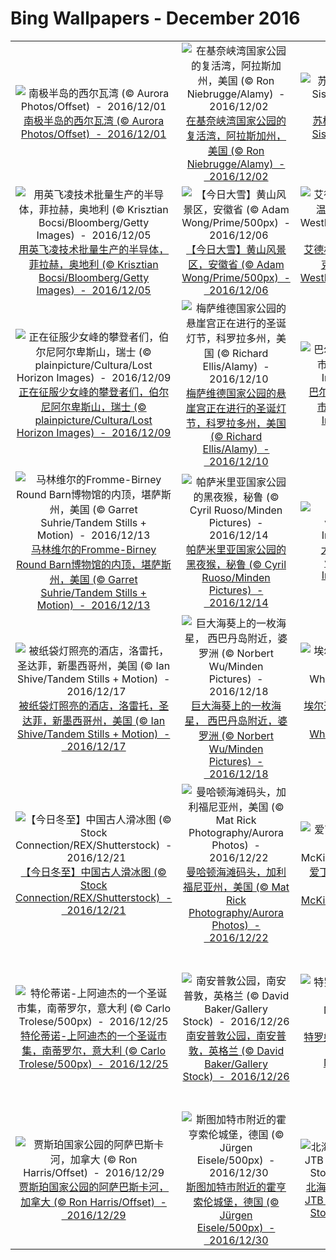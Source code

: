 # Bing Wallpapers - December 2016

| | | | |
|:-------------------------:|:-------------------------:|:-------------------------:|:-------------------------:|
| ![南极半岛的西尔瓦湾 (© Aurora Photos/Offset)  -  2016/12/01](https://bing.ee123.net/img/cn/fhd/2016/12/01.jpg)[南极半岛的西尔瓦湾 (© Aurora Photos/Offset)  -  2016/12/01](https://bing.ee123.net/img/cn/fhd/2016/12/01.jpg) | ![在基奈峡湾国家公园的复活湾，阿拉斯加州，美国 (© Ron Niebrugge/Alamy)  -  2016/12/02](https://bing.ee123.net/img/cn/fhd/2016/12/02.jpg)[在基奈峡湾国家公园的复活湾，阿拉斯加州，美国 (© Ron Niebrugge/Alamy)  -  2016/12/02](https://bing.ee123.net/img/cn/fhd/2016/12/02.jpg) | ![苏格兰高地的红松鸡 (© Mark Sisson/REX/Shutterstock)  -  2016/12/03](https://bing.ee123.net/img/cn/fhd/2016/12/03.jpg)[苏格兰高地的红松鸡 (© Mark Sisson/REX/Shutterstock)  -  2016/12/03](https://bing.ee123.net/img/cn/fhd/2016/12/03.jpg) | ![昆诺阿藜，秘鲁 (© Westend61 GmbH/Alamy)  -  2016/12/04](https://bing.ee123.net/img/cn/fhd/2016/12/04.jpg)[昆诺阿藜，秘鲁 (© Westend61 GmbH/Alamy)  -  2016/12/04](https://bing.ee123.net/img/cn/fhd/2016/12/04.jpg) |
| ![用英飞凌技术批量生产的半导体，菲拉赫，奥地利 (© Krisztian Bocsi/Bloomberg/Getty Images)  -  2016/12/05](https://bing.ee123.net/img/cn/fhd/2016/12/05.jpg)[用英飞凌技术批量生产的半导体，菲拉赫，奥地利 (© Krisztian Bocsi/Bloomberg/Getty Images)  -  2016/12/05](https://bing.ee123.net/img/cn/fhd/2016/12/05.jpg) | ![【今日大雪】黄山风景区，安徽省 (© Adam Wong/Prime/500px)  -  2016/12/06](https://bing.ee123.net/img/cn/fhd/2016/12/06.jpg)[【今日大雪】黄山风景区，安徽省 (© Adam Wong/Prime/500px)  -  2016/12/06](https://bing.ee123.net/img/cn/fhd/2016/12/06.jpg) | ![艾德林根高地上的晨雾，普法芬温克尔，巴伐利亚，德国 (© WestEnd61/REX/Shutterstock)  -  2016/12/07](https://bing.ee123.net/img/cn/fhd/2016/12/07.jpg)[艾德林根高地上的晨雾，普法芬温克尔，巴伐利亚，德国 (© WestEnd61/REX/Shutterstock)  -  2016/12/07](https://bing.ee123.net/img/cn/fhd/2016/12/07.jpg) | ![湾仔区的行人天桥，香港 (© timestock22/Nimia)  -  2016/12/08](https://bing.ee123.net/img/cn/fhd/2016/12/08.jpg)[湾仔区的行人天桥，香港 (© timestock22/Nimia)  -  2016/12/08](https://bing.ee123.net/img/cn/fhd/2016/12/08.jpg) |
| ![正在征服少女峰的攀登者们，伯尔尼阿尔卑斯山，瑞士 (© plainpicture/Cultura/Lost Horizon Images)  -  2016/12/09](https://bing.ee123.net/img/cn/fhd/2016/12/09.jpg)[正在征服少女峰的攀登者们，伯尔尼阿尔卑斯山，瑞士 (© plainpicture/Cultura/Lost Horizon Images)  -  2016/12/09](https://bing.ee123.net/img/cn/fhd/2016/12/09.jpg) | ![梅萨维德国家公园的悬崖宫正在进行的圣诞灯节，科罗拉多州，美国 (© Richard Ellis/Alamy)  -  2016/12/10](https://bing.ee123.net/img/cn/fhd/2016/12/10.jpg)[梅萨维德国家公园的悬崖宫正在进行的圣诞灯节，科罗拉多州，美国 (© Richard Ellis/Alamy)  -  2016/12/10](https://bing.ee123.net/img/cn/fhd/2016/12/10.jpg) | ![巴尔切沃村庄的近郊，奥尔什丁市，波兰 (© jesiotr9/Getty Images)  -  2016/12/11](https://bing.ee123.net/img/cn/fhd/2016/12/11.jpg)[巴尔切沃村庄的近郊，奥尔什丁市，波兰 (© jesiotr9/Getty Images)  -  2016/12/11](https://bing.ee123.net/img/cn/fhd/2016/12/11.jpg) | ![陆地卫星8号的红外照片， 摄于哈萨克斯坦的油田 (© NASA)  -  2016/12/12](https://bing.ee123.net/img/cn/fhd/2016/12/12.jpg)[陆地卫星8号的红外照片， 摄于哈萨克斯坦的油田 (© NASA)  -  2016/12/12](https://bing.ee123.net/img/cn/fhd/2016/12/12.jpg) |
| ![马林维尔的Fromme-Birney Round Barn博物馆的内顶，堪萨斯州，美国 (© Garret Suhrie/Tandem Stills + Motion)  -  2016/12/13](https://bing.ee123.net/img/cn/fhd/2016/12/13.jpg)[马林维尔的Fromme-Birney Round Barn博物馆的内顶，堪萨斯州，美国 (© Garret Suhrie/Tandem Stills + Motion)  -  2016/12/13](https://bing.ee123.net/img/cn/fhd/2016/12/13.jpg) | ![帕萨米里亚国家公园的黑夜猴，秘鲁 (© Cyril Ruoso/Minden Pictures)  -  2016/12/14](https://bing.ee123.net/img/cn/fhd/2016/12/14.jpg)[帕萨米里亚国家公园的黑夜猴，秘鲁 (© Cyril Ruoso/Minden Pictures)  -  2016/12/14](https://bing.ee123.net/img/cn/fhd/2016/12/14.jpg) | ![大特尔诺沃，保加利亚 (© valentinrussanov/Getty Images)  -  2016/12/15](https://bing.ee123.net/img/cn/fhd/2016/12/15.jpg)[大特尔诺沃，保加利亚 (© valentinrussanov/Getty Images)  -  2016/12/15](https://bing.ee123.net/img/cn/fhd/2016/12/15.jpg) | ![雪地里的日落，瑞士 (© Alexander Dragunov/500px)  -  2016/12/16](https://bing.ee123.net/img/cn/fhd/2016/12/16.jpg)[雪地里的日落，瑞士 (© Alexander Dragunov/500px)  -  2016/12/16](https://bing.ee123.net/img/cn/fhd/2016/12/16.jpg) |
| ![被纸袋灯照亮的酒店，洛雷托，圣达菲，新墨西哥州，美国 (© Ian Shive/Tandem Stills + Motion)  -  2016/12/17](https://bing.ee123.net/img/cn/fhd/2016/12/17.jpg)[被纸袋灯照亮的酒店，洛雷托，圣达菲，新墨西哥州，美国 (© Ian Shive/Tandem Stills + Motion)  -  2016/12/17](https://bing.ee123.net/img/cn/fhd/2016/12/17.jpg) | ![巨大海葵上的一枚海星， 西巴丹岛附近，婆罗洲 (© Norbert Wu/Minden Pictures)  -  2016/12/18](https://bing.ee123.net/img/cn/fhd/2016/12/18.jpg)[巨大海葵上的一枚海星， 西巴丹岛附近，婆罗洲 (© Norbert Wu/Minden Pictures)  -  2016/12/18](https://bing.ee123.net/img/cn/fhd/2016/12/18.jpg) | ![埃尔迈拉市的一个树农场，爱达荷州，美国 (© Woods Wheatcroft/Aurora Photos)  -  2016/12/19](https://bing.ee123.net/img/cn/fhd/2016/12/19.jpg)[埃尔迈拉市的一个树农场，爱达荷州，美国 (© Woods Wheatcroft/Aurora Photos)  -  2016/12/19](https://bing.ee123.net/img/cn/fhd/2016/12/19.jpg) | ![一株被灯带装饰了的树形仙人掌，亚利桑那州 (© Gallery Stock)  -  2016/12/20](https://bing.ee123.net/img/cn/fhd/2016/12/20.jpg)[一株被灯带装饰了的树形仙人掌，亚利桑那州 (© Gallery Stock)  -  2016/12/20](https://bing.ee123.net/img/cn/fhd/2016/12/20.jpg) |
| ![【今日冬至】中国古人滑冰图 (© Stock Connection/REX/Shutterstock)  -  2016/12/21](https://bing.ee123.net/img/cn/fhd/2016/12/21.jpg)[【今日冬至】中国古人滑冰图 (© Stock Connection/REX/Shutterstock)  -  2016/12/21](https://bing.ee123.net/img/cn/fhd/2016/12/21.jpg) | ![曼哈顿海滩码头，加利福尼亚州，美国 (© Mat Rick Photography/Aurora Photos)  -  2016/12/22](https://bing.ee123.net/img/cn/fhd/2016/12/22.jpg)[曼哈顿海滩码头，加利福尼亚州，美国 (© Mat Rick Photography/Aurora Photos)  -  2016/12/22](https://bing.ee123.net/img/cn/fhd/2016/12/22.jpg) | ![爱丁堡一家叫做The Dome的夜店，苏格兰 (© Marty McKillop/500px)  -  2016/12/23](https://bing.ee123.net/img/cn/fhd/2016/12/23.jpg)[爱丁堡一家叫做The Dome的夜店，苏格兰 (© Marty McKillop/500px)  -  2016/12/23](https://bing.ee123.net/img/cn/fhd/2016/12/23.jpg) | ![雪地里的红鹿 (© Getty Images)  -  2016/12/24](https://bing.ee123.net/img/cn/fhd/2016/12/24.jpg)[雪地里的红鹿 (© Getty Images)  -  2016/12/24](https://bing.ee123.net/img/cn/fhd/2016/12/24.jpg) |
| ![特伦蒂诺-上阿迪杰的一个圣诞市集，南蒂罗尔，意大利 (© Carlo Trolese/500px)  -  2016/12/25](https://bing.ee123.net/img/cn/fhd/2016/12/25.jpg)[特伦蒂诺-上阿迪杰的一个圣诞市集，南蒂罗尔，意大利 (© Carlo Trolese/500px)  -  2016/12/25](https://bing.ee123.net/img/cn/fhd/2016/12/25.jpg) | ![南安普敦公园，南安普敦，英格兰 (© David Baker/Gallery Stock)  -  2016/12/26](https://bing.ee123.net/img/cn/fhd/2016/12/26.jpg)[南安普敦公园，南安普敦，英格兰 (© David Baker/Gallery Stock)  -  2016/12/26](https://bing.ee123.net/img/cn/fhd/2016/12/26.jpg) | ![特罗姆瑟的色彩缤纷的房子，挪威 (© Tomasz Misiukiewicz/500px)  -  2016/12/27](https://bing.ee123.net/img/cn/fhd/2016/12/27.jpg)[特罗姆瑟的色彩缤纷的房子，挪威 (© Tomasz Misiukiewicz/500px)  -  2016/12/27](https://bing.ee123.net/img/cn/fhd/2016/12/27.jpg) | ![阿寒国立公园的丹顶鹤，日本北海道 (© Vincent Munier/Minden Pictures)  -  2016/12/28](https://bing.ee123.net/img/cn/fhd/2016/12/28.jpg)[阿寒国立公园的丹顶鹤，日本北海道 (© Vincent Munier/Minden Pictures)  -  2016/12/28](https://bing.ee123.net/img/cn/fhd/2016/12/28.jpg) |
| ![贾斯珀国家公园的阿萨巴斯卡河，加拿大 (© Ron Harris/Offset)  -  2016/12/29](https://bing.ee123.net/img/cn/fhd/2016/12/29.jpg)[贾斯珀国家公园的阿萨巴斯卡河，加拿大 (© Ron Harris/Offset)  -  2016/12/29](https://bing.ee123.net/img/cn/fhd/2016/12/29.jpg) | ![斯图加特市附近的霍亨索伦城堡，德国 (© Jürgen Eisele/500px)  -  2016/12/30](https://bing.ee123.net/img/cn/fhd/2016/12/30.jpg)[斯图加特市附近的霍亨索伦城堡，德国 (© Jürgen Eisele/500px)  -  2016/12/30](https://bing.ee123.net/img/cn/fhd/2016/12/30.jpg) | ![北海道的一对长尾林鸮，日本 (© JTB Media Creation, Inc./Alamy Stock Photo)  -  2016/12/31](https://bing.ee123.net/img/cn/fhd/2016/12/31.jpg)[北海道的一对长尾林鸮，日本 (© JTB Media Creation, Inc./Alamy Stock Photo)  -  2016/12/31](https://bing.ee123.net/img/cn/fhd/2016/12/31.jpg) |  |
